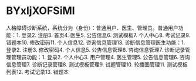 # BYxljXOFSiMI
人格障碍诊断系统，系统分为（身份）：普通用户、医生、管理员。普通用户功能：1. 登录2. 注册3. 首页4. 医生5. 公告信息6. 测试模板7. 个人中心8. 考试记录9. 错题本10. 修改密码11. 个人信息12. 咨询信息管理13. 诊断信息管理医生功能：1. 登录2. 注册3. 修改密码4. 个人信息5. 公告信息管理6. 咨询信息管理7. 诊断记录管理管理员功能：1. 登录2. 个人中心3. 用户管理4. 医生管理5. 公告信息管理6. 咨询信息管理7. 诊断记录管理8. 测试模板管理9. 试题管理10. 轮播图管理11. 测试模板列表12. 考试记录13. 错题本 
